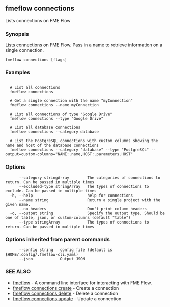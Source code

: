 ## fmeflow connections

Lists connections on FME Flow

### Synopsis

Lists connections on FME Flow. Pass in a name to retrieve information on a single connection.

```
fmeflow connections [flags]
```

### Examples

```

  # List all connections
  fmeflow connections

  # Get a single connection with the name "myConnection"
  fmeflow connections --name myConnection
  
  # List all connections of type "Google Drive"
  fmeflow connections --type "Google Drive"
  
  # List all database connections
  fmeflow connections --category database
  
  # List the PostgreSQL connections with custom columns showing the name and host of the database connections
  fmeflow connections --category "database" --type "PostgreSQL" --output=custom-columns="NAME:.name,HOST:.parameters.HOST" 
```

### Options

```
      --category stringArray        The categories of connections to return. Can be passed in multiple times
      --excluded-type stringArray   The types of connections to exclude. Can be passed in multiple times
  -h, --help                        help for connections
      --name string                 Return a single project with the given name.
      --no-headers                  Don't print column headers
  -o, --output string               Specify the output type. Should be one of table, json, or custom-columns (default "table")
      --type stringArray            The types of connections to return. Can be passed in multiple times
```

### Options inherited from parent commands

```
      --config string   config file (default is $HOME/.config/.fmeflow-cli.yaml)
      --json            Output JSON
```

### SEE ALSO

* [fmeflow](fmeflow.md)	 - A command line interface for interacting with FME Flow.
* [fmeflow connections create](fmeflow_connections_create.md)	 - Create a connection
* [fmeflow connections delete](fmeflow_connections_delete.md)	 - Delete a connection
* [fmeflow connections update](fmeflow_connections_update.md)	 - Update a connection

